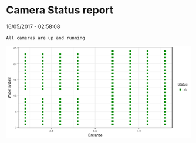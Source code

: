 Camera Status report
================
16/05/2017 - 02:58:08

    All cameras are up and running

![](camreport_files/figure-markdown_github/unnamed-chunk-2-1.png)

